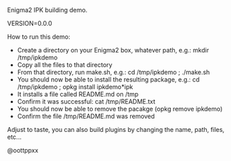 Enigma2 IPK building demo.

VERSION=0.0.0

How to run this demo:
* Create a directory on your Enigma2 box, whatever path, e.g.: mkdir /tmp/ipkdemo
* Copy all the files to that directory
* From that directory, run make.sh, e.g.: cd /tmp/ipkdemo ; ./make.sh
* You should now be able to install the resulting package, e.g.: cd /tmp/ipkdemo ; opkg install ipkdemo*ipk
* It installs a file called README.md on /tmp
* Confirm it was successful: cat /tmp/README.txt
* You should now be able to remove the pacakge (opkg remove ipkdemo)
* Confirm the file /tmp/README.md was removed

Adjust to taste, you can also build plugins by changing the name, path, files, etc...

@oottppxx


